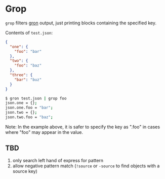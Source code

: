 # Grop

`grop` filters [gron](https://github.com/tomnomnom/gron) output, just printing blocks containing the specified key.

Contents of `test.json`:
```json
{
  "one": {
    "foo": "bar"
  },
  "two": {
    "foo": "baz"
  },
  "three": {
    "bar": "buz"
  }
}
```

```bash
$ gron test.json | grop foo
json.one = {};
json.one.foo = "bar";
json.two = {};
json.two.foo = "baz";
```

Note: In the example above, it is safer to specify the key as ".foo" in cases where "foo" may appear in the value.

## TBD

1. only search left hand of express for pattern
2. allow negative pattern match (`!source` or `-source` to find objects with a source key)